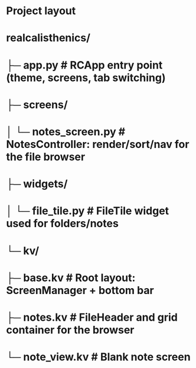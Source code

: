 # Project layout
#
# realcalisthenics/
# ├─ app.py                  # RCApp entry point (theme, screens, tab switching)
# ├─ screens/
# │  └─ notes_screen.py      # NotesController: render/sort/nav for the file browser
# ├─ widgets/
# │  └─ file_tile.py         # FileTile widget used for folders/notes
# └─ kv/
#    ├─ base.kv              # Root layout: ScreenManager + bottom bar
#    ├─ notes.kv             # FileHeader and grid container for the browser
#    └─ note_view.kv         # Blank note screen